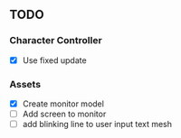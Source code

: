 ## TODO
### Character Controller
- [x] Use fixed update

### Assets
- [x] Create monitor model
- [ ] Add screen to monitor
- [ ] add blinking line to user input text mesh